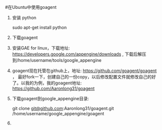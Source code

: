 #在Ubuntu中使用goagent

1. 安装 python
    
    sudo apt-get install python

2. 下载goagent
3. 安装GAE for linux，下载地址: https://developers.google.com/appengine/downloads , 下载后解压到/home/username/tools/google_appengine
4. goagent现在托管在github上，地址: https://github.com/goagent/goagent ， 最好fork一下，创建自己的一份copy，以后修改配置文件就修改自己的好了。以我的为例，我的goagent地址: https://github.com/Aaronlong31/goagent
4. 下载goagent到google_appengine目录:

   git clone  git@github.com:Aaronlong31/goagent.git /home/username/google_appengine/goagent

5. 

